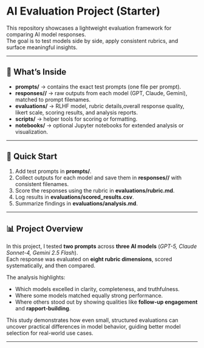 # AI Evaluation Project (Starter)


This repository showcases a lightweight evaluation framework for comparing AI model responses.  
The goal is to test models side by side, apply consistent rubrics, and surface meaningful insights.  

---

## 📂 What’s Inside  

- **prompts/** → contains the exact test prompts (one file per prompt).  
- **responses/<model>/** → raw outputs from each model (GPT, Claude, Gemini), matched to prompt filenames.  
- **evaluations/** → RLHF model, rubric details,overall response quality, likert scale, scoring results, and analysis reports.  
- **scripts/** → helper tools for scoring or formatting.  
- **notebooks/** → optional Jupyter notebooks for extended analysis or visualization.  

---

## 🚀 Quick Start  

1. Add test prompts in **prompts/**.  
2. Collect outputs for each model and save them in **responses/<model>/** with consistent filenames.  
3. Score the responses using the rubric in **evaluations/rubric.md**.  
4. Log results in **evaluations/scored_results.csv**.  
5. Summarize findings in **evaluations/analysis.md**.  

---

## 📊 Project Overview  

In this project, I tested **two prompts** across **three AI models** (*GPT-5, Claude Sonnet-4, Gemini 2.5 Flash*).  
Each response was evaluated on **eight rubric dimensions**, scored systematically, and then compared.  

The analysis highlights:  
- Which models excelled in clarity, completeness, and truthfulness.  
- Where some models matched equally strong performance.  
- Where others stood out by showing qualities like **follow-up engagement** and **rapport-building**.  

This study demonstrates how even small, structured evaluations can uncover practical differences in model behavior, guiding better model selection for real-world use cases.  

---
